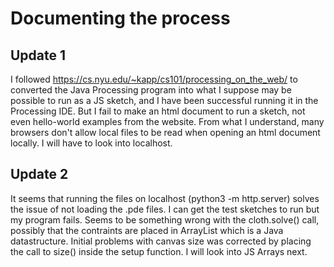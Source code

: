 # Documenting the process

## Update 1

I followed https://cs.nyu.edu/~kapp/cs101/processing_on_the_web/ to converted the Java Processing program into what I suppose may be possible to run as a JS sketch, and I have been successful running it in the Processing IDE.
But I fail to make an html document to run a sketch, not even hello-world examples from the website. From what I understand, many browsers don't allow local files to be read when opening an html document locally. I will have to look into localhost.

## Update 2

It seems that running the files on localhost (python3 -m http.server) solves the issue of not loading the .pde files. I can get the test sketches to run but my program fails. Seems to be something wrong with the cloth.solve() call, possibly that the contraints are placed in ArrayList which is a Java datastructure. Initial problems with canvas size was corrected by placing the call to size() inside the setup function. I will look into JS Arrays next.
